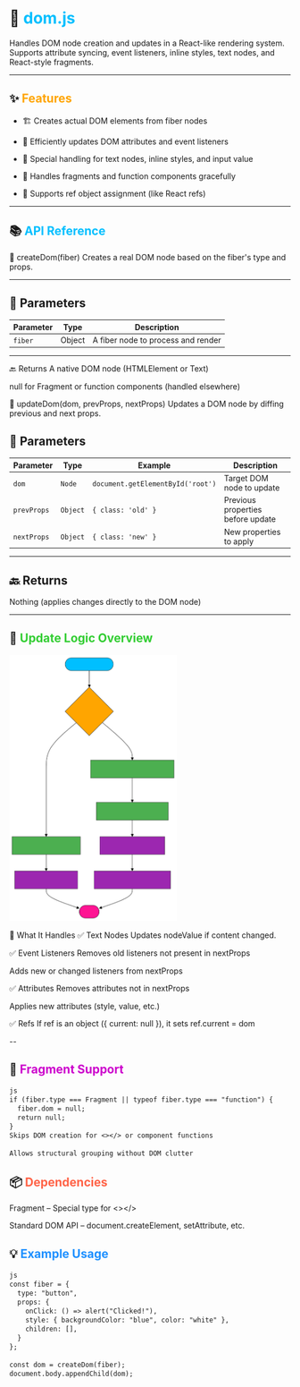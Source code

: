 # 🔧 <span style="color:#00bfff">dom.js</span>
Handles DOM node creation and updates in a React-like rendering system.
Supports attribute syncing, event listeners, inline styles, text nodes, and React-style fragments.

---
## ✨ <span style="color:#ffa500">Features</span>
- 🏗 Creates actual DOM elements from fiber nodes

- 🧼 Efficiently updates DOM attributes and event listeners

- 📝 Special handling for text nodes, inline styles, and input value

- 🧩 Handles fragments and function components gracefully

- 🔗 Supports ref object assignment (like React refs)

---
## 📚 <span style="color:#00bfff">API Reference</span>
🔹 createDom(fiber)
Creates a real DOM node based on the fiber's type and props.

---
## 📝 Parameters

| Parameter | Type   | Description                          |
|-----------|--------|--------------------------------------|
| `fiber`   | Object | A fiber node to process and render   |

---
🔙 Returns
A native DOM node (HTMLElement or Text)

null for Fragment or function components (handled elsewhere)

🔹 updateDom(dom, prevProps, nextProps)
Updates a DOM node by diffing previous and next props.

## 📝 Parameters

| Parameter    | Type       | Example                     | Description                          |
|--------------|------------|-----------------------------|--------------------------------------|
| `dom`        | `Node`     | `document.getElementById('root')` | Target DOM node to update |
| `prevProps`  | `Object`   | `{ class: 'old' }`          | Previous properties before update    |
| `nextProps`  | `Object`   | `{ class: 'new' }`          | New properties to apply              |

---
## 🔙 Returns
Nothing (applies changes directly to the DOM node)

---
## 🧠 <span style="color:#32cd32">Update Logic Overview</span>

<img src="../../assets/updatedom.svg" alt="update dom Process" width="300"/>

🔁 What It Handles
✅ Text Nodes
Updates nodeValue if content changed.

✅ Event Listeners
Removes old listeners not present in nextProps

Adds new or changed listeners from nextProps

✅ Attributes
Removes attributes not in nextProps

Applies new attributes (style, value, etc.)

✅ Refs
If ref is an object ({ current: null }), it sets ref.current = dom

--
## 🧩 <span style="color:#cc00cc">Fragment Support</span>
```
js
if (fiber.type === Fragment || typeof fiber.type === "function") {
  fiber.dom = null;
  return null;
}
Skips DOM creation for <></> or component functions

Allows structural grouping without DOM clutter
```

## 📦 <span style="color:#ff6347">Dependencies</span>
Fragment – Special type for <></>

Standard DOM API – document.createElement, setAttribute, etc.

## 💡 <span style="color:#1e90ff">Example Usage</span>
```
js
const fiber = {
  type: "button",
  props: {
    onClick: () => alert("Clicked!"),
    style: { backgroundColor: "blue", color: "white" },
    children: [],
  }
};

const dom = createDom(fiber);
document.body.appendChild(dom);
```